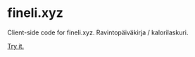 # fineli.xyz

Client-side code for fineli.xyz. Ravintopäiväkirja / kalorilaskuri.

[Try it.](https://www.ravintoinfo.xyz)
